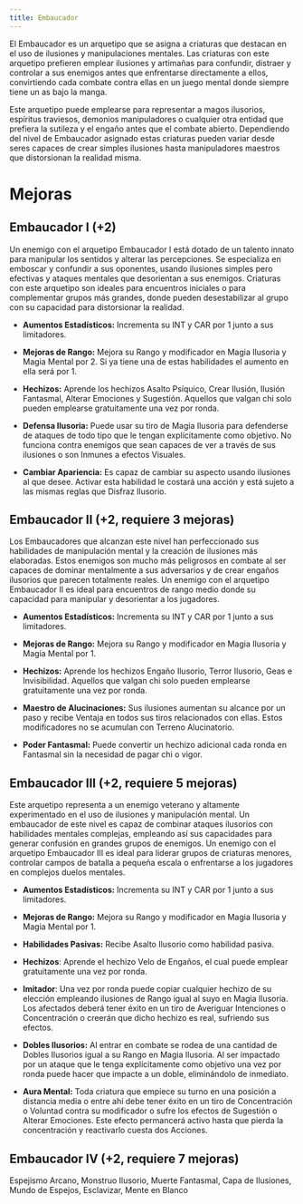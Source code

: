 ```yaml
---
title: Embaucador
---
```


El Embaucador es un arquetipo que se asigna a criaturas que destacan en el uso de ilusiones y manipulaciones mentales. Las criaturas con este arquetipo prefieren emplear ilusiones y artimañas para confundir, distraer y controlar a sus enemigos antes que enfrentarse directamente a ellos, convirtiendo cada combate contra ellas en un juego mental donde siempre tiene un as bajo la manga.

Este arquetipo puede emplearse para representar a magos ilusorios, espíritus traviesos, demonios manipuladores o cualquier otra entidad que prefiera la sutileza y el engaño antes que el combate abierto. Dependiendo del nivel de Embaucador asignado estas criaturas pueden variar desde seres capaces de crear simples ilusiones hasta manipuladores maestros que distorsionan la realidad misma. 

# Mejoras

## Embaucador I (+2)

Un enemigo con el arquetipo Embaucador I está dotado de un talento innato para manipular los sentidos y alterar las percepciones. Se especializa en emboscar y confundir a sus oponentes, usando ilusiones simples pero efectivas y ataques mentales que desorientan a sus enemigos. Criaturas con este arquetipo son ideales para encuentros iniciales o para complementar grupos más grandes, donde pueden desestabilizar al grupo con su capacidad para distorsionar la realidad.

- **Aumentos Estadísticos:** Incrementa su INT y CAR por 1 junto a sus limitadores.

- **Mejoras de Rango:** Mejora su Rango y modificador en Magia Ilusoria y Magia Mental por 2. Si ya tiene una de estas habilidades el aumento en ella será por 1. 

- **Hechizos:** Aprende los hechizos Asalto Psíquico, Crear Ilusión, Ilusión Fantasmal, Alterar Emociones y Sugestión. Aquellos que valgan chi solo pueden emplearse gratuitamente una vez por ronda.

- **Defensa Ilusoria:**  Puede usar su tiro de Magia Ilusoria para defenderse de ataques de todo tipo que le tengan explícitamente como objetivo. No funciona contra enemigos que sean capaces de ver a través de sus ilusiones o son Inmunes a efectos Visuales. 

- **Cambiar Apariencia:** Es capaz de cambiar su aspecto usando ilusiones al que desee. Activar esta habilidad le costará una acción y está sujeto a las mismas reglas que Disfraz Ilusorio.

## Embaucador II (+2, requiere 3 mejoras)

Los Embaucadores que alcanzan este nivel han perfeccionado sus habilidades de manipulación mental y la creación de ilusiones más elaboradas. Estos enemigos son mucho más peligrosos en combate al ser capaces de dominar mentalmente a sus adversarios y de crear engaños ilusorios que parecen totalmente reales. Un enemigo con el arquetipo Embaucador II es ideal para encuentros de rango medio donde su capacidad para manipular y desorientar a los jugadores.

- **Aumentos Estadísticos:** Incrementa su INT y CAR por 1 junto a sus limitadores.

- **Mejoras de Rango:** Mejora su Rango y modificador en Magia Ilusoria y Magia Mental por 1.

- **Hechizos:** Aprende los hechizos Engaño Ilusorio, Terror Ilusorio, Geas e Invisibilidad. Aquellos que valgan chi solo pueden emplearse gratuitamente una vez por ronda.

- **Maestro de Alucinaciones:** Sus ilusiones aumentan su alcance por un paso y recibe Ventaja en todos sus tiros relacionados con ellas. Estos modificadores no se acumulan con Terreno Alucinatorio.

- **Poder Fantasmal:** Puede convertir un hechizo adicional cada ronda en Fantasmal sin la necesidad de pagar chi o vigor.

## Embaucador III (+2, requiere 5 mejoras)

Este arquetipo representa a un enemigo veterano y altamente experimentado en el uso de ilusiones y manipulación mental. Un embaucador de este nivel es capaz de combinar ataques ilusorios con habilidades mentales complejas, empleando así sus capacidades para generar confusión en grandes grupos de enemigos. Un enemigo con el arquetipo Embaucador III es ideal para liderar grupos de criaturas menores, controlar campos de batalla a pequeña escala o enfrentarse a los jugadores en complejos duelos mentales.

- **Aumentos Estadísticos:** Incrementa su INT y CAR por 1 junto a sus limitadores.

- **Mejoras de Rango:** Mejora su Rango y modificador en Magia Ilusoria y Magia Mental por 1.

- **Habilidades Pasivas:** Recibe Asalto Ilusorio como habilidad pasiva.

- **Hechizos**: Aprende el hechizo Velo de Engaños, el cual puede emplear gratuitamente una vez por ronda.

- **Imitador**: Una vez por ronda puede copiar cualquier hechizo de su elección empleando ilusiones de Rango igual al suyo en Magia Ilusoria. Los afectados deberá tener éxito en un tiro de Averiguar Intenciones o Concentración o creerán que dicho hechizo es real, sufriendo sus efectos.

- **Dobles Ilusorios:** Al entrar en combate se rodea de una cantidad de Dobles Ilusorios igual a su Rango en Magia Ilusoria. Al ser impactado por un ataque que le tenga explícitamente como objetivo una vez por ronda puede hacer que impacte a un doble, eliminándolo de inmediato.

- **Aura Mental:** Toda criatura que empiece su turno en una posición a distancia media o entre ahí debe tener éxito en un tiro de Concentración o Voluntad contra su modificador o sufre los efectos de Sugestión o Alterar Emociones. Este efecto permancerá activo hasta que pierda la concentración y reactivarlo cuesta dos Acciones.

## Embaucador IV (+2, requiere 7 mejoras)

Espejismo Arcano, Monstruo Ilusorio, Muerte Fantasmal, Capa de Ilusiones, Mundo de Espejos, Esclavizar, Mente en Blanco